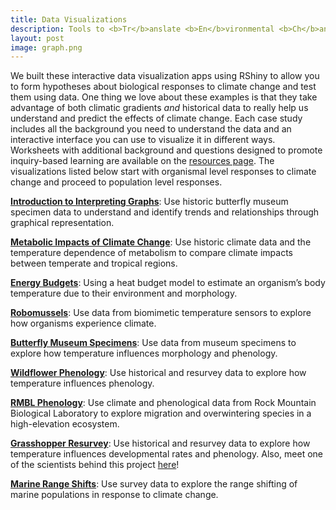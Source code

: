 ```yaml
---
title: Data Visualizations
description: Tools to <b>Tr</b>anslate <b>En</b>vironmental <b>Ch</b>ange into organismal responses
layout: post
image: graph.png
---
```


We built these interactive data visualization apps using RShiny to allow you to form hypotheses about biological responses to climate change and test them using data. One thing we love about these examples is that they take advantage of both climatic gradients <em>and</em> historical data to really help us understand and predict the effects of climate change. Each case study includes all the background you need to understand the data and an interactive interface you can use to visualize it in different ways. Worksheets with additional background and questions designed to promote inquiry-based learning are available on the [resources page](/resources). The visualizations listed below start with organismal level responses to climate change and proceed to population level responses. 

<p><b><a href=https://huckley.shinyapps.io/Introduction-to-Graphs/" target="_blank">Introduction to Interpreting Graphs</a></b>: Use historic butterfly museum specimen data to understand and identify trends and relationships through graphical representation.</p>
  
<p><b><a href="https://map.trenchproject.com/Climate-Change-Metabolism/" target="_blank">Metabolic Impacts of Climate Change</a></b>: Use historic climate data and the temperature dependence of metabolism to compare climate impacts between temperate and tropical regions.</p>

<p><b><a href="https://huckley.shinyapps.io/RShiny_ButterflyHeatBudget/" target="_blank">Energy Budgets</a></b>: Using a heat budget model to estimate an organism’s body temperature due to their environment and morphology.</p>

<p><b><a href="https://huckley.shinyapps.io/ClimateBiology/" target="_blank">Robomussels</a></b>: Use data from biomimetic temperature sensors to explore how organisms experience climate.</p>

<p><b><a href="https://huckley.shinyapps.io/butterflies/" target="_blank">Butterfly Museum Specimens</a></b>: Use data from museum specimens to explore how temperature influences morphology and phenology.</p>

<p><b><a href="https://huckley.shinyapps.io/PlantPhenology/" target="_blank">Wildflower Phenology</a></b>: Use historical and resurvey data to explore how temperature influences phenology. </p>

<p><b><a href="https://huckley.shinyapps.io/RShiny_RMBL-phenology/" target="_blank">RMBL Phenology</a></b>: Use climate and phenological data from Rock Mountain Biological Laboratory to explore migration and overwintering species in a high-elevation ecosystem.</p>

<p><b><a href="https://huckley.shinyapps.io/grasshoppers/" target="_blank">Grasshopper Resurvey</a></b>: Use historical and resurvey data to explore how temperature influences developmental rates and phenology. Also, meet one of the scientists behind this project <a href="https://trench-ed.github.io/#cesar" target="_blank">here</a>!</p>

<p><b><a href="https://huckley.shinyapps.io/RShiny_RangeShifts/" target="_blank">Marine Range Shifts</a></b>: Use survey data to explore the range shifting of marine populations in response to climate change.</p>
